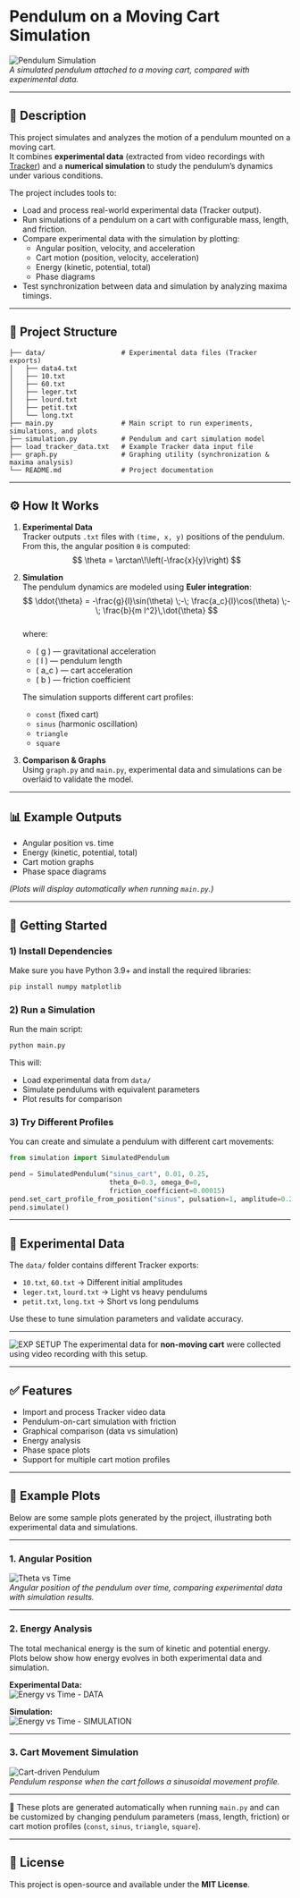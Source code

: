 # Pendulum on a Moving Cart Simulation

![Pendulum Simulation](docs/cart_image.png)  
*A simulated pendulum attached to a moving cart, compared with experimental data.*

---

## 📖 Description

This project simulates and analyzes the motion of a pendulum mounted on a moving cart.  
It combines **experimental data** (extracted from video recordings with [Tracker](https://physlets.org/tracker/)) and a **numerical simulation** to study the pendulum’s dynamics under various conditions.

The project includes tools to:
- Load and process real-world experimental data (Tracker output).
- Run simulations of a pendulum on a cart with configurable mass, length, and friction.
- Compare experimental data with the simulation by plotting:
  - Angular position, velocity, and acceleration
  - Cart motion (position, velocity, acceleration)
  - Energy (kinetic, potential, total)
  - Phase diagrams
- Test synchronization between data and simulation by analyzing maxima timings.

---

## 📂 Project Structure

```text
├── data/                   # Experimental data files (Tracker exports)
│   ├── data4.txt
│   ├── 10.txt
│   ├── 60.txt
│   ├── leger.txt
│   ├── lourd.txt
│   ├── petit.txt
│   └── long.txt
├── main.py                 # Main script to run experiments, simulations, and plots
├── simulation.py           # Pendulum and cart simulation model
├── load_tracker_data.txt   # Example Tracker data input file
├── graph.py                # Graphing utility (synchronization & maxima analysis)
└── README.md               # Project documentation
```

---

## ⚙️ How It Works

1. **Experimental Data**  
   Tracker outputs `.txt` files with `(time, x, y)` positions of the pendulum.  
   From this, the angular position `θ` is computed:  
   $$
   \theta = \arctan\!\left(-\frac{x}{y}\right)
   $$

2. **Simulation**  
   The pendulum dynamics are modeled using **Euler integration**:  
   $$
   \ddot{\theta} = -\frac{g}{l}\sin(\theta) \;-\; \frac{a_c}{l}\cos(\theta) \;-\; \frac{b}{m l^2}\,\dot{\theta}
   $$  
   where:  
   - \( g \) — gravitational acceleration  
   - \( l \) — pendulum length  
   - \( a_c \) — cart acceleration  
   - \( b \) — friction coefficient  

   The simulation supports different cart profiles:
   - `const` (fixed cart)  
   - `sinus` (harmonic oscillation)  
   - `triangle`  
   - `square`

3. **Comparison & Graphs**  
   Using `graph.py` and `main.py`, experimental data and simulations can be overlaid to validate the model.

---

## 📊 Example Outputs

- Angular position vs. time  
- Energy (kinetic, potential, total)  
- Cart motion graphs  
- Phase space diagrams  

*(Plots will display automatically when running `main.py`.)*

---

## 🚀 Getting Started

### 1) Install Dependencies
Make sure you have Python 3.9+ and install the required libraries:
```bash
pip install numpy matplotlib
```

### 2) Run a Simulation
Run the main script:
```bash
python main.py
```

This will:
- Load experimental data from `data/`
- Simulate pendulums with equivalent parameters
- Plot results for comparison

### 3) Try Different Profiles
You can create and simulate a pendulum with different cart movements:
```python
from simulation import SimulatedPendulum

pend = SimulatedPendulum("sinus_cart", 0.01, 0.25,
                         theta_0=0.3, omega_0=0,
                         friction_coefficient=0.00015)
pend.set_cart_profile_from_position("sinus", pulsation=1, amplitude=0.2)
pend.simulate()
```

---

## 🧪 Experimental Data

The `data/` folder contains different Tracker exports:
- `10.txt`, `60.txt` → Different initial amplitudes  
- `leger.txt`, `lourd.txt` → Light vs heavy pendulums  
- `petit.txt`, `long.txt` → Short vs long pendulums  

Use these to tune simulation parameters and validate accuracy.

---

![EXP SETUP](docs/exp_setup.png)
The experimental data for **non-moving cart** were collected using video recording with this setup.

---

## ✅ Features

- Import and process Tracker video data  
- Pendulum-on-cart simulation with friction  
- Graphical comparison (data vs simulation)  
- Energy analysis  
- Phase space plots  
- Support for multiple cart motion profiles  

---

## 📸 Example Plots

Below are some sample plots generated by the project, illustrating both experimental data and simulations.

---

### 1. Angular Position

![Theta vs Time](docs/angular_position.png)  
*Angular position of the pendulum over time, comparing experimental data with simulation results.*

---

### 2. Energy Analysis

The total mechanical energy is the sum of kinetic and potential energy.  
Plots below show how energy evolves in both experimental data and simulation.

**Experimental Data:**  
![Energy vs Time - DATA](docs/energy_data.png)

**Simulation:**  
![Energy vs Time - SIMULATION](docs/energy_sim.png)

---

### 3. Cart Movement Simulation

![Cart-driven Pendulum](docs/move_sim.png)  
*Pendulum response when the cart follows a sinusoidal movement profile.*

---

📌 These plots are generated automatically when running `main.py` and can be customized by changing pendulum parameters (mass, length, friction) or cart motion profiles (`const`, `sinus`, `triangle`, `square`).

---

## 📜 License

This project is open-source and available under the **MIT License**.
